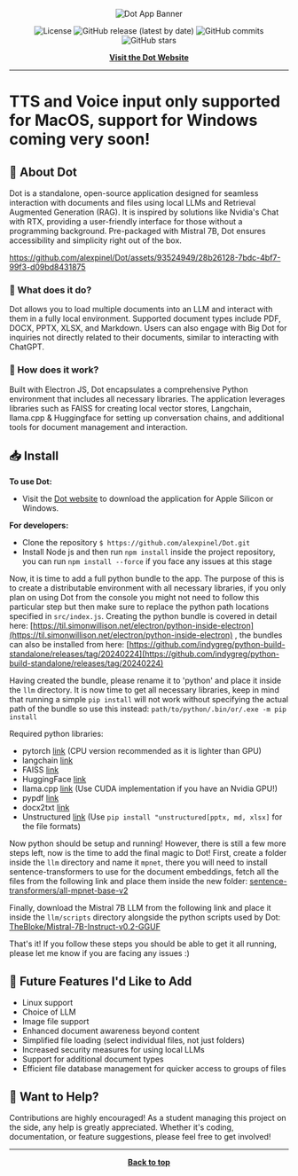 <p align="center">
  <img src="https://github.com/alexpinel/Dot/assets/93524949/9ab51fa9-3471-427f-b932-c001bac35346" alt="Dot App Banner">
</p>

<p align="center">
  <img src="https://img.shields.io/badge/license-GPL3.0-brightgreen.svg?style=flat-square" alt="License">
  <img src="https://img.shields.io/github/v/release/alexpinel/Dot?style=flat-square" alt="GitHub release (latest by date)">
  <img src="https://img.shields.io/github/commits-since/alexpinel/Dot/latest.svg?style=flat-square" alt="GitHub commits">
  <img src="https://img.shields.io/github/stars/alexpinel/Dot.svg?style=social&label=Star&style=flat-square" alt="GitHub stars">
</p>

<p align="center">
  <strong><a href="https://dotapp.uk/">Visit the Dot Website</a></strong>
</p>

---

# TTS and Voice input only supported for MacOS, support for Windows coming very soon!

## 🚀 About Dot

Dot is a standalone, open-source application designed for seamless interaction with documents and files using local LLMs and Retrieval Augmented Generation (RAG). It is inspired by solutions like Nvidia's Chat with RTX, providing a user-friendly interface for those without a programming background. Pre-packaged with Mistral 7B, Dot ensures accessibility and simplicity right out of the box.



https://github.com/alexpinel/Dot/assets/93524949/28b26128-7bdc-4bf7-99f3-d09bd8431875




### 📜 What does it do?

Dot allows you to load multiple documents into an LLM and interact with them in a fully local environment. Supported document types include PDF, DOCX, PPTX, XLSX, and Markdown. Users can also engage with Big Dot for inquiries not directly related to their documents, similar to interacting with ChatGPT.

### 🔧 How does it work?

Built with Electron JS, Dot encapsulates a comprehensive Python environment that includes all necessary libraries. The application leverages libraries such as FAISS for creating local vector stores, Langchain, llama.cpp & Huggingface for setting up conversation chains, and additional tools for document management and interaction.

## 📥 Install

**To use Dot:**
- Visit the [Dot website](https://dotapp.uk/) to download the application for Apple Silicon or Windows.

**For developers:**
- Clone the repository `$ https://github.com/alexpinel/Dot.git`
- Install Node js and then run `npm install` inside the project repository, you can run `npm install --force` if you face any issues at this stage

Now, it is time to add a full python bundle to the app. The purpose of this is to create a distributable environment with all necessary libraries, if you only plan on using Dot from the console you might not need to follow this particular step but then make sure to replace the python path locations specified in `src/index.js`. Creating the python bundle is covered in detail here: [https://til.simonwillison.net/electron/python-inside-electron](https://til.simonwillison.net/electron/python-inside-electron) , the bundles can also be installed from here: [https://github.com/indygreg/python-build-standalone/releases/tag/20240224](https://github.com/indygreg/python-build-standalone/releases/tag/20240224)

Having created the bundle, please rename it to 'python' and place it inside the `llm` directory. It is now time to get all necessary libraries, keep in mind that running a simple `pip install` will not work without specifying the actual path of the bundle so use this instead: `path/to/python/.bin/or/.exe -m pip install` 

Required python libraries:
- pytorch [link](https://pytorch.org/get-started/locally/) (CPU version recommended as it is lighter than GPU)
- langchain [link](https://python.langchain.com/docs/get_started/quickstart)
- FAISS [link](https://python.langchain.com/docs/integrations/vectorstores/faiss)
- HuggingFace [link](https://python.langchain.com/docs/integrations/platforms/huggingface)
- llama.cpp [link](https://github.com/abetlen/llama-cpp-python) (Use CUDA implementation if you have an Nvidia GPU!)
- pypdf [link](https://python.langchain.com/docs/modules/data_connection/document_loaders/pdf)
- docx2txt [link](https://python.langchain.com/docs/integrations/document_loaders/microsoft_word)
- Unstructured [link](https://github.com/Unstructured-IO/unstructured) (Use `pip install "unstructured[pptx, md, xlsx]` for the file formats)

Now python should be setup and running! However, there is still a few more steps left, now is the time to add the final magic to Dot! First, create a folder inside the `llm` directory and name it `mpnet`, there you will need to install sentence-transformers to use for the document embeddings, fetch all the files from the following link and place them inside the new folder: [sentence-transformers/all-mpnet-base-v2](https://huggingface.co/sentence-transformers/all-mpnet-base-v2/tree/main)

Finally, download the Mistral 7B LLM from the following link and place it inside the `llm/scripts` directory alongside the python scripts used by Dot: [TheBloke/Mistral-7B-Instruct-v0.2-GGUF](https://huggingface.co/TheBloke/Mistral-7B-Instruct-v0.2-GGUF/blob/main/mistral-7b-instruct-v0.2.Q4_K_M.gguf)

That's it! If you follow these steps you should be able to get it all running, please let me know if you are facing any issues :)


## 🌟 Future Features I'd Like to Add

- Linux support
- Choice of LLM
- Image file support
- Enhanced document awareness beyond content
- Simplified file loading (select individual files, not just folders)
- Increased security measures for using local LLMs
- Support for additional document types
- Efficient file database management for quicker access to groups of files

## 🤝 Want to Help?

Contributions are highly encouraged! As a student managing this project on the side, any help is greatly appreciated. Whether it's coding, documentation, or feature suggestions, please feel free to get involved!

---

<div align="center">
  <strong><a href="#top">Back to top</a></strong>
</div>

